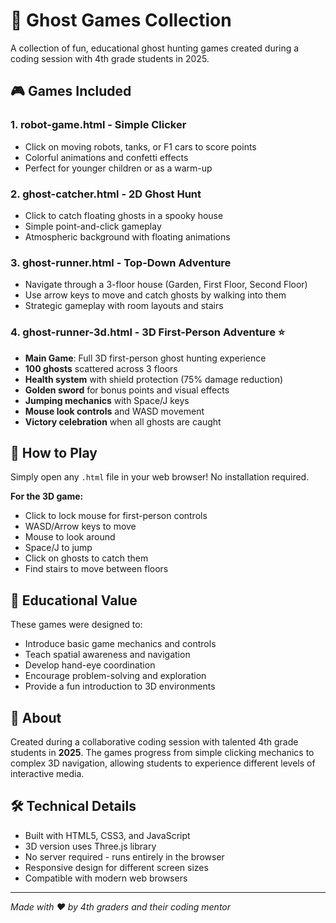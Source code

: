 # 👻 Ghost Games Collection

A collection of fun, educational ghost hunting games created during a coding session with 4th grade students in 2025.

## 🎮 Games Included

### 1. **robot-game.html** - Simple Clicker
- Click on moving robots, tanks, or F1 cars to score points
- Colorful animations and confetti effects
- Perfect for younger children or as a warm-up

### 2. **ghost-catcher.html** - 2D Ghost Hunt
- Click to catch floating ghosts in a spooky house
- Simple point-and-click gameplay
- Atmospheric background with floating animations

### 3. **ghost-runner.html** - Top-Down Adventure
- Navigate through a 3-floor house (Garden, First Floor, Second Floor)
- Use arrow keys to move and catch ghosts by walking into them
- Strategic gameplay with room layouts and stairs

### 4. **ghost-runner-3d.html** - 3D First-Person Adventure ⭐
- **Main Game**: Full 3D first-person ghost hunting experience
- **100 ghosts** scattered across 3 floors
- **Health system** with shield protection (75% damage reduction)
- **Golden sword** for bonus points and visual effects
- **Jumping mechanics** with Space/J keys
- **Mouse look controls** and WASD movement
- **Victory celebration** when all ghosts are caught

## 🚀 How to Play

Simply open any `.html` file in your web browser! No installation required.

**For the 3D game:**
- Click to lock mouse for first-person controls
- WASD/Arrow keys to move
- Mouse to look around
- Space/J to jump
- Click on ghosts to catch them
- Find stairs to move between floors

## 🎯 Educational Value

These games were designed to:
- Introduce basic game mechanics and controls
- Teach spatial awareness and navigation
- Develop hand-eye coordination
- Encourage problem-solving and exploration
- Provide a fun introduction to 3D environments

## 🏫 About

Created during a collaborative coding session with talented 4th grade students in **2025**. The games progress from simple clicking mechanics to complex 3D navigation, allowing students to experience different levels of interactive media.

## 🛠 Technical Details

- Built with HTML5, CSS3, and JavaScript
- 3D version uses Three.js library
- No server required - runs entirely in the browser
- Responsive design for different screen sizes
- Compatible with modern web browsers

---

*Made with ❤️ by 4th graders and their coding mentor*